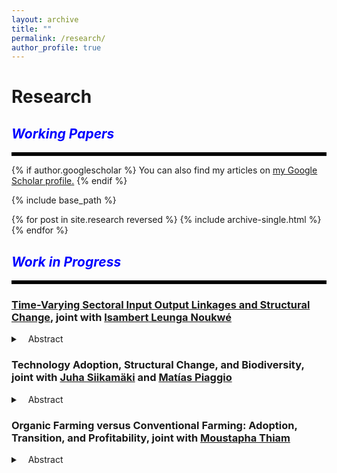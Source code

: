 ```yaml
---
layout: archive
title: ""
permalink: /research/
author_profile: true
---
```


# Research

## <i style="color:blue;">Working Papers</i>
<hr style="border-top: 5px solid #000;">
{% if author.googlescholar %}
  You can also find my articles on <u><a href="{{author.googlescholar}}">my Google Scholar profile</a>.</u>
{% endif %}

{% include base_path %}

{% for post in site.research reversed %}
  {% include archive-single.html %}
{% endfor %}

## <i style="color:blue;">Work in Progress</i>
<hr style="border-top: 5px solid #000;">

### [Time-Varying Sectoral Input Output Linkages and Structural Change](/sectoral-linkages-details/),  joint with <a href="https://sites.google.com/view/isambertleunga/home" target="_blank">Isambert Leunga Noukwé</a> 
<details>
 <summary>&nbsp;&nbsp;&nbsp;Abstract</summary>
<p align="justify">   We have documented a significant dynamic in input shares within all three sectors (agriculture, manufacturing, and services) for South Korea during the period from 1965 to 2014. This finding implies notable transformations in intersectoral dependencies throughout the analyzed timeframe. Such changes can be attributed to various factors, including technological advancements, shifts in production patterns, fluctuations in input prices, and evolving economic structures. By employing a three-sector, open-economy model of structural change, our objective is to elucidate how dissimilarities in input-output linkages contribute to the observed structural shifts in South Korea manufacturing employment shares. </p>
<hr style="border-top: 2px solid #8c8b8b; width:100%;">
</details>

### Technology Adoption, Structural Change, and Biodiversity, joint with <a href="https://scholar.google.com/citations?user=5MvX8VQAAAAJ&hl=en" target="_blank">Juha Siikamäki</a> and <a href="https://sites.google.com/view/matias-piaggio/home" target="_blank">Matías Piaggio</a>   
<details>
 <summary>&nbsp;&nbsp;&nbsp;Abstract</summary>
<p align="justify">  This study examines the relationship between economic growth and biodiversity threat, aiming to provide insights for public policy decisions regarding structural economic system change for nature conservation. Using panel fixed effects estimation methods, this research aims to analyze data on the changes in aggregate extinction risk across species groups, technology adoption, and economic structural change. The primary focus of the statistical estimation results will be to project future changes in the risk of species extinction, specifically in the years 2050 and 2100, considering economic and population growth, as well as the potential impact of increasing protected areas coverage to mitigate these threats. The findings of this study will contribute to a deeper understanding of the intricate relationship between economic development and biodiversity conservation, ultimately facilitating enhanced comprehension of the synergies and trade-offs involved in achieving the objectives outlined in the Sustainable Development Goals (SDGs).</p>
<hr style="border-top: 2px solid #8c8b8b; width:100%;">
</details>

### Organic Farming versus Conventional Farming: Adoption, Transition, and Profitability, joint with <a href="https://www.moustaphathiam.com/home" target="_blank">Moustapha Thiam</a>   
<details>
 <summary>&nbsp;&nbsp;&nbsp;Abstract</summary>
<p align="justify">  The departure of Quebec farmers from the organic agriculture sector in 2023 accounted for over 46% of new entrants. This article presents a dynamic theoretical model aimed at analyzing the profitability and transition dynamics between the organic and conventional agriculture sectors. Empirical evidence suggests that the adoption of organic agriculture is positively associated with the relative price between organic and conventional products, while it shows a negative correlation with the relative yields of various crops. The model underscores the necessity of implementing subsidies for transitioning farmers, in addition to taxes on pesticide use, to facilitate the uptake of organic agriculture. Furthermore, optimal environmental taxation on conventional goods is identified, along with the optimal allocation of conventional agriculture land to mitigate potential long-term negative externalities resulting from conventional production through environmental regeneration. Additionally, the study examines farmer adoption and transition dynamics within an uncertain environment, considering the potential emergence of new pests.</p>
<hr style="border-top: 2px solid #8c8b8b; width:100%;">
</details>
